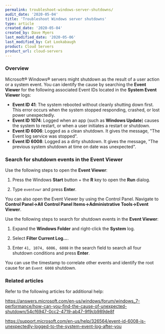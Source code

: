 ```yaml
---
permalink: troubleshoot-windows-server-shutdowns/
audit_date: '2020-05-04'
title: 'Troubleshoot Windows server shutdowns'
type: article
created_date: '2020-05-04'
created_by: Dave Myers
last_modified_date: '2020-05-06'
last_modified_by: Cat Lookabaugh
product: Cloud Servers
product_url: cloud-servers
---
```


### Overview

Microsoft&reg; Windows&reg; servers might shutdown as the result of a user action or a system event. You
can identify the cause by searching the **Event Viewer** for the following associated Event IDs located
in the **System Event Viewer** logs:

- **Event ID 41**: The system rebooted without cleanly shutting down first. This error occurs when the
  system stopped responding, crashed, or lost power unexpectedly.
- **Event ID 1074**: Logged when an app (such as **Windows Update**) causes the system to restart, or when a
  user initiates a restart or shutdown.
- **Event ID 6006**: Logged as a clean shutdown. It gives the message, "The Event log service was stopped".
- **Event ID 6008**: Logged as a dirty shutdown. It gives the message, "The previous system shutdown at
  time on date was unexpected".

### Search for shutdown events in the Event Viewer 

Use the following steps to open the **Event Viewer**:

1. Press the Windows **Start** button + the **R** key to open the **Run** dialog. 

2. Type `eventvwr` and press **Enter**.

You can also open the Event Viewer by using the Control Panel. Navigate to 
**Control Panel->All Control Panel Items->Administrative Tools->Event Viewer**.

Use the following steps to search for shutdown events in the **Event Viewer**:

1. Expand the **Windows Folder** and right-click the **System** log.

2. Select **Filter Current Log...**.

3. Enter `41, 1074, 6006, 6008` in the search field to search all four shutdown conditions
   and press **Enter**. 

You can use the timestamp to correlate other events and identify the root cause for an `Event 6008` shutdown.

### Related articles

Refer to the following articles for additional help:

https://answers.microsoft.com/en-us/windows/forum/windows_7-performance/how-can-you-find-the-cause-of-unexpected-shutdown/54cf6947-0cc2-4719-ab47-9f9cb989de8f

https://support.microsoft.com/en-us/help/326564/event-id-6008-is-unexpectedly-logged-to-the-system-event-log-after-you
